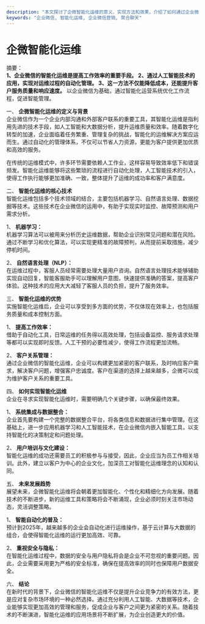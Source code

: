```yaml
---
description: "本文探讨了企微智能化运维的意义、实现方法和效果，介绍了如何通过企业微信的智能化运营来提升工作效率和客户关系。"
keywords: "企业微信, 智能化运维, 企业微信营销, 聚合聊天"
---
```

# 企微智能化运维

摘要：  
**1、企业微信的智能化运维是提高工作效率的重要手段。 2、通过人工智能技术的应用，实现对运维过程的自动化管理。 3、这一方法不仅能降低成本，还能提升客户服务质量和响应速度。** 以企业微信为基础，通过智能化运营系统优化工作流程，促进智能管理。

一、 **企微智能化运维的定义与背景**  
企业微信作为一个企业内部沟通和外部客户联系的重要工具，其智能化运维是指利用先进的技术手段，如人工智能和大数据分析，提升运维质量和效率。随着数字化转型的加速，企业面临着任务繁重、管理复杂的挑战，智能化的运维解决方案应运而生。通过自动化的管理体系，不仅可以节省人力资源，更能为客户提供更加优质和高效的服务。

在传统的运维模式中，许多环节需要依赖人工作业，这样容易导致效率低下和错误频发。智能化运维能够将这些繁琐的流程进行自动化处理，人工智能技术的引入，使得工作执行能够更加准确、一致，整体提升了运维的成功率和客户满意度。

二、 **智能化运维的核心技术**  
智能化运维包括多个技术领域的结合，主要包括机器学习、自然语言处理、数据挖掘等技术。这些技术在企业微信的运用中，有助于实现实时监控、故障预测和用户需求分析。

1、 **机器学习：**  
机器学习算法可以被用来分析历史运维数据，帮助企业识别常见问题和潜在风险。通过不断学习和优化算法，可以实现更精准的故障预判，从而提前采取措施，减少停机时间。

2、 **自然语言处理（NLP）：**  
在运维过程中，客服人员经常需要处理大量用户咨询。自然语言处理技术能够辅助实现自动回复，智能客服助手可以理解用户意图，快速提供准确的答案，提高客户体验。这种技术的应用大大减轻了客服人员的负担，提升了服务效率。

三、 **智能化运维的优势**  
实施智能化运维后，企业可以享受到多方面的优势，不仅体现在效率上，也包括服务质量和成本控制方面。

1、 **提高工作效率：**  
借助于自动化工具，日常运维的任务得以高效处理，包括设备监控、服务请求处理等都可以实现即时反馈。人工干预的必要性减少，使得工作流程更加流畅。

2、 **客户关系管理：**  
通过企业微信的智能化运维，企业可以构建更加紧密的客户联系，及时响应客户需求，解决客户问题，增强客户忠诚度。客户在渠道的选择上越来越多，企微可以成为维护客户关系的重要工具。

四、 **如何实现智能化运维**  
企业在寻求实现智能化运维时，需要明确几个关键步骤，以确保最终效果。

1、 **系统集成与数据整合：**  
企业首先要构建一个完整的数据整合平台，将各类信息和数据进行集中管理。在这基础上，进一步应用机器学习和人工智能技术，在企业微信内嵌入智能工具，以支持智能化的决策制定和问题处理。

2、 **用户培训与文化建设：**  
智能化运维的成功还需要员工的积极参与与接受，因此，企业应当为员工作相关培训。此外，建立以客户为中心的企业文化，加深员工对智能化运维理念的认知和认同。

五、 **未来发展趋势**  
展望未来，企微智能化运维将会朝着更加智能化、个性化和精细化方向发展。随着技术的不断进步，新的运维工具和策略将会不断涌现，企业必须时刻关注市场动态，灵活调整策略。

1、 **智能自动化的普及：**  
预计到2025年，越来越多的企业会自动化进行运维操作，基于云计算与大数据的组合，会使得智能化运维的运行更加高效、可靠。

2、 **重视安全与隐私：**  
在智能化运维过程中，数据的安全与用户隐私将会是企业不可忽视的重要问题。因此，企业需要采用更为严格的安全标准，确保在提高效率的同时也保障用户数据安全。

六、 **结论**  
在新时代的背景下，企业微信的智能化运维不仅是提升企业竞争力的有效方法，更是应对复杂市场环境的一种必然选择。通过充分利用人工智能、大数据等技术，企业能够实现更加高效的管理和服务，促成企业与客户之间更为紧密的关系。随着技术的不断演进，智能化运维的应用场景将不断扩展，为企业创造更大的价值。
